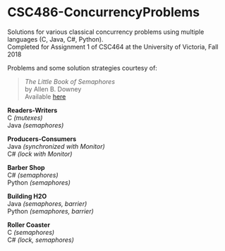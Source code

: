 # CSC486-ConcurrencyProblems
Solutions for various classical concurrency problems using multiple languages (C, Java, C#, Python).\
Completed for Assignment 1 of CSC464 at the University of Victoria, Fall 2018

Problems and some solution strategies courtesy of:
> *The Little Book of Semaphores*\
> by Allen B. Downey\
> Available [here](http://greenteapress.com/semaphores/LittleBookOfSemaphores.pdf)

**Readers-Writers**\
C *(mutexes)*\
Java *(semaphores)*

**Producers-Consumers**\
Java *(synchronized with Monitor)*\
C# *(lock with Monitor)*

**Barber Shop**\
C# *(semaphores)*\
Python *(semaphores)*

**Building H2O**\
Java *(semaphores, barrier)*\
Python *(semaphores, barrier)*

**Roller Coaster**\
C *(semaphores)*\
C# *(lock, semaphores)*
